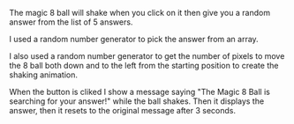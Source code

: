 The magic 8 ball will shake when you click on it then give you a random answer from the list of 5 answers.

I used a random number generator to pick the answer from an array.

I also used a random number generator to get the number of pixels to move the 8 ball both down and to the left from the starting position to create the shaking animation.

When the button is cliked I show a message saying "The Magic 8 Ball is searching for your answer!" while the ball shakes.  Then it displays the answer, then it resets to the original message after 3 seconds.
